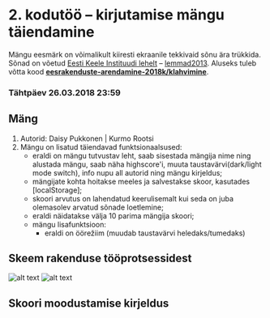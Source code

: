 # 2. kodutöö – kirjutamise mängu täiendamine

Mängu eesmärk on võimalikult kiiresti ekraanile tekkivaid sõnu ära trükkida. Sõnad on võetud [Eesti Keele Instituudi lehelt](http://www.eki.ee/tarkvara/wordlist/) – [lemmad2013](http://www.eki.ee/tarkvara/wordlist/lemmad2013.txt). Aluseks tuleb võtta kood **[eesrakenduste-arendamine-2018k/klahvimine](https://github.com/eesrakenduste-arendamine-2018k/klahvimine)**. 

### Tähtpäev 26.03.2018 23:59

## Mäng

1. Autorid: Daisy Pukkonen | Kurmo Rootsi 
2. Mängu on lisatud täiendavad funktsionaalsused:  
    * eraldi on mängu tutvustav leht, saab sisestada mängija nime ning alustada mängu, saab näha highscore'i, muuta taustavärvi(dark/light mode switch), info nupu all autorid ning mängu kirjeldus; 
    * mängijate kohta hoitakse meeles ja salvestakse skoor, kasutades [localStorage]; 
    * skoori arvutus on lahendatud keerulisemalt kui seda on juba olemasolev arvatud sõnade loetlemine; 
    * eraldi näidatakse välja 10 parima mängija skoori; 
    * mängu lisafunktsioon:
        * eraldi on öörežiim (muudab taustavärvi heledaks/tumedaks)
		
## Skeem rakenduse tööprotsessidest

![alt text](https://www.upload.ee/image/8230956/start.JPG)
![alt text](https://www.upload.ee/image/8239577/29547174_1657611087626351_1705142854_n.jpg)

## Skoori moodustamise kirjeldus
